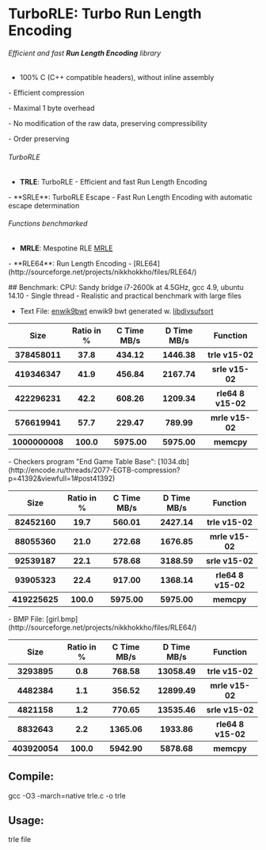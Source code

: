 TurboRLE: Turbo Run Length Encoding 
===================================

###### Efficient and fast **Run Length Encoding** library
- 100% C (C++ compatible headers), without inline assembly
<p>
- Efficient compression 
<p>
- Maximal 1 byte overhead
<p>
- No modification of the raw data, preserving compressibility
<p>
- Order preserving 

###### TurboRLE
- **TRLE**: TurboRLE - Efficient and fast Run Length Encoding
<p>
- **SRLE**: TurboRLE Escape - Fast Run Length Encoding with automatic escape determination 

###### Functions benchmarked
- **MRLE**: Mespotine RLE [MRLE](http://encode.ru/threads/2121-No-more-encoding-overhead-in-Run-Length-Encoding-Read-about-Mespotine-RLE-here-)
<p>
- **RLE64**: Run Length Encoding - [RLE64](http://sourceforge.net/projects/nikkhokkho/files/RLE64/)

<p>
## Benchmark:
CPU: Sandy bridge i7-2600k at 4.5GHz, gcc 4.9, ubuntu 14.10
- Single thread
- Realistic and practical benchmark with large files

- Text File: [enwik9bwt](http://mattmahoney.net/dc/textdata.html) enwik9 bwt generated w. [libdivsufsort](https://code.google.com/p/libdivsufsort/)
<table>
<tr><th>Size</th><th>Ratio in %</th><th>C Time MB/s</th><th>D Time MB/s</th><th>Function</th></tr>
<tr><th>378458011</th><th>37.8</th><th>434.12</th><th>1446.38</th><th>trle v15-02</th></tr>
<tr><th>419346347</th><th>41.9</th><th>456.84</th><th>2167.74</th><th>srle v15-02</th></tr>
<tr><th>422296231</th><th>42.2</th><th>608.26</th><th>1209.34</th><th>rle64 8 v15-02</th></tr>
<tr><th>576619941</th><th>57.7</th><th>229.47</th><th>789.99</th><th>mrle v15-02</th></tr>
<tr><th>1000000008</th><th>100.0</th><th>5975.00</th><th>5975.00</th><th>memcpy</th></tr>
</table>
<p>
- Checkers program "End Game Table Base": [1034.db](http://encode.ru/threads/2077-EGTB-compression?p=41392&viewfull=1#post41392)
<table>
<tr><th>Size</th><th>Ratio in %</th><th>C Time MB/s</th><th>D Time MB/s</th><th>Function</th></tr>
<tr><th>82452160</th><th>19.7</th><th>560.01</th><th>2427.14</th><th>trle v15-02</th></tr>
<tr><th>88055360</th><th>21.0</th><th>272.68</th><th>1676.85</th><th>mrle v15-02</th></tr>
<tr><th>92539187</th><th>22.1</th><th>578.68</th><th>3188.59</th><th>srle v15-02</th></tr>
<tr><th>93905323</th><th>22.4</th><th>917.00</th><th>1368.14</th><th>rle64 8 v15-02</th></tr>
<tr><th>419225625</th><th>100.0</th><th>5975.00</th><th>5975.00</th><th>memcpy</th></tr>
</table>
<p>
- BMP File: [girl.bmp](http://sourceforge.net/projects/nikkhokkho/files/RLE64/)
<table>
<tr><th>Size</th><th>Ratio in %</th><th>C Time MB/s</th><th>D Time MB/s</th><th>Function</th></tr>
<tr><th>3293895</th><th>0.8</th><th>768.58</th><th>13058.49</th><th>trle v15-02</th></tr>
<tr><th>4482384</th><th>1.1</th><th>356.52</th><th>12899.49</th><th>mrle v15-02</th></tr>
<tr><th>4821158</th><th>1.2</th><th>770.65</th><th>13535.46</th><th>srle v15-02</th></tr>
<tr><th>8832643</th><th>2.2</th><th>1365.06</th><th>1933.86</th><th>rle64 8 v15-02</th></tr>
<tr><th>403920054</th><th>100.0</th><th>5942.90</th><th>5878.68</th><th>memcpy</th></tr> 
</table>

## Compile:
  gcc -O3 -march=native trle.c -o trle

## Usage:
  trle file
